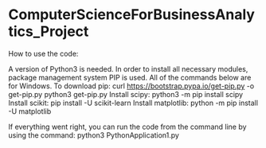 # ComputerScienceForBusinessAnalytics_Project


How to use the code:

A version of Python3 is needed. In order to install all necessary modules, package management system PIP is used. 
All of the commands below are for Windows.
To download pip:
  curl https://bootstrap.pypa.io/get-pip.py -o get-pip.py
  python3 get-pip.py
Install scipy:
  python3 -m pip install scipy
Install scikit:
  pip install -U scikit-learn
Install matplotlib:
  python -m pip install -U matplotlib
  
If everything went right, you can run the code from the command line by using the command: python3 PythonApplication1.py
